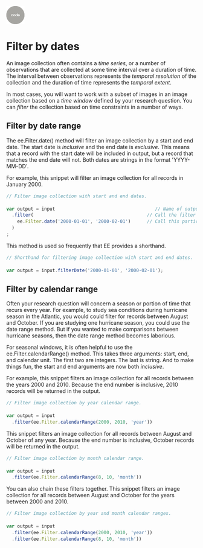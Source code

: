 ![code](../../images/code.png)  

# Filter by dates       

An image collection often contains a _time series_, or a number of observations that are collected at some time interval over a duration of time. The interval between observations represents the _temporal resolution_ of the collection and the duration of time represents the _temporal extent_.  

In most cases, you will want to work with a subset of images in an image collection based on a _time window_ defined by your research question. You can _filter_ the collection based on time constraints in a number of ways.  

## Filter by date range  

The ee.Filter.date() method will filter an image collection by a start and end date. The start date is _inclusive_ and the end date is _exclusive_. This means that a record with the start date will be included in output, but a record that matches the end date will not. Both dates are strings in the format 'YYYY-MM-DD'.  

For example, this snippet will filter an image collection for all records in January 2000.

```js
// Filter image collection with start and end dates.  

var output = input                                     // Name of output and input
  .filter(                                          // Call the filter method.
    ee.Filter.date('2000-01-01', '2000-02-01')      // Call this particular filter with start and end dates.
  )
;

```

This method is used so frequently that EE provides a shorthand.  

```js
// Shorthand for filtering image collection with start and end dates.  

var output = input.filterDate('2000-01-01', '2000-02-01');

```

## Filter by calendar range  

Often your research question will concern a season or portion of time that recurs every year. For example, to study sea conditions during hurricane season in the Atlantic, you would could filter for records between August and October. If you are studying one hurricane season, you could use the date range method. But if you wanted to make comparisons between hurricane seasons, then the date range method becomes laborious.  

For seasonal windows, it is often helpful to use the ee.Filter.calendarRange() method. This takes three arguments: start, end, and calendar unit. The first two are integers. The last is string. And to make things fun, the start and end arguments are now both _inclusive_.  

For example, this snippet filters an image collection for all records between the years 2000 and 2010. Because the end number is inclusive, 2010 records will be returned in the output.    

```js
// Filter image collection by year calendar range.  

var output = input
  .filter(ee.Filter.calendarRange(2000, 2010, 'year'))

```

This snippet filters an image collection for all records between August and October of any year. Because the end number is inclusive, October records will be returned in the output.  

```js
// Filter image collection by month calendar range.  

var output = input
  .filter(ee.Filter.calendarRange(8, 10, 'month'))

```

You can also chain these filters together. This snippet filters an image collection for all records between August and October for the years between 2000 and 2010.  

```js
// Filter image collection by year and month calendar ranges.  

var output = input
  .filter(ee.Filter.calendarRange(2000, 2010, 'year'))
  .filter(ee.Filter.calendarRange(8, 10, 'month'))

```
